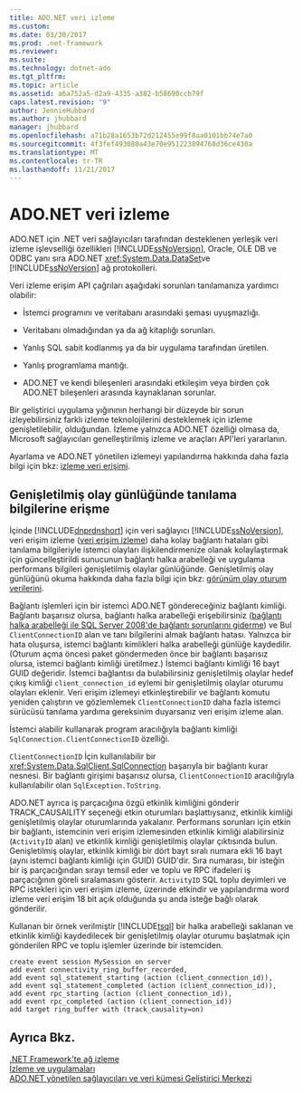 ```yaml
---
title: ADO.NET veri izleme
ms.custom: 
ms.date: 03/30/2017
ms.prod: .net-framework
ms.reviewer: 
ms.suite: 
ms.technology: dotnet-ado
ms.tgt_pltfrm: 
ms.topic: article
ms.assetid: a6a752a5-d2a9-4335-a382-b58690ccb79f
caps.latest.revision: "9"
author: JennieHubbard
ms.author: jhubbard
manager: jhubbard
ms.openlocfilehash: a71b28a1653b72d212455e99f8aa0101bb74e7a0
ms.sourcegitcommit: 4f3fef493080a43e70e951223894768d36ce430a
ms.translationtype: MT
ms.contentlocale: tr-TR
ms.lasthandoff: 11/21/2017
---
```

# <a name="data-tracing-in-adonet"></a>ADO.NET veri izleme
ADO.NET için .NET veri sağlayıcıları tarafından desteklenen yerleşik veri izleme işlevselliği özellikleri [!INCLUDE[ssNoVersion](../../../../includes/ssnoversion-md.md)], Oracle, OLE DB ve ODBC yanı sıra ADO.NET <xref:System.Data.DataSet>ve [!INCLUDE[ssNoVersion](../../../../includes/ssnoversion-md.md)] ağ protokolleri.  
  
 Veri izleme erişim API çağrıları aşağıdaki sorunları tanılamanıza yardımcı olabilir:  
  
-   İstemci programını ve veritabanı arasındaki şeması uyuşmazlığı.  
  
-   Veritabanı olmadığından ya da ağ kitaplığı sorunları.  
  
-   Yanlış SQL sabit kodlanmış ya da bir uygulama tarafından üretilen.  
  
-   Yanlış programlama mantığı.  
  
-   ADO.NET ve kendi bileşenleri arasındaki etkileşim veya birden çok ADO.NET bileşenleri arasında kaynaklanan sorunlar.  
  
 Bir geliştirici uygulama yığınının herhangi bir düzeyde bir sorun izleyebilirsiniz farklı izleme teknolojilerini desteklemek için izleme genişletilebilir, olduğundan. İzleme yalnızca ADO.NET özelliği olmasa da, Microsoft sağlayıcıları genelleştirilmiş izleme ve araçları API'leri yararlanın.  
  
 Ayarlama ve ADO.NET yönetilen izlemeyi yapılandırma hakkında daha fazla bilgi için bkz: [izleme veri erişimi](http://msdn.microsoft.com/library/hh880086.aspx).  
  
## <a name="accessing-diagnostic-information-in-the-extended-events-log"></a>Genişletilmiş olay günlüğünde tanılama bilgilerine erişme  
 İçinde [!INCLUDE[dnprdnshort](../../../../includes/dnprdnshort-md.md)] için veri sağlayıcı [!INCLUDE[ssNoVersion](../../../../includes/ssnoversion-md.md)], veri erişim izleme ([veri erişim izleme](http://msdn.microsoft.com/library/hh880086.aspx)) daha kolay bağlantı hataları gibi tanılama bilgileriyle istemci olayları ilişkilendirmenize olanak kolaylaştırmak için güncelleştirildi sunucunun bağlantı halka arabelleği ve uygulama performans bilgileri genişletilmiş olaylar günlüğünde. Genişletilmiş olay günlüğünü okuma hakkında daha fazla bilgi için bkz: [görünüm olay oturum verilerini](http://msdn.microsoft.com/library/hh710068\(SQL.110\).aspx).  
  
 Bağlantı işlemleri için bir istemci ADO.NET göndereceğiniz bağlantı kimliği. Bağlantı başarısız olursa, bağlantı halka arabelleği erişebilirsiniz ([bağlantı halka arabelleği ile SQL Server 2008'de bağlantı sorunlarını giderme](http://go.microsoft.com/fwlink/?LinkId=207752)) ve Bul `ClientConnectionID` alan ve tanı bilgilerini almak bağlantı hatası. Yalnızca bir hata oluşursa, istemci bağlantı kimlikleri halka arabelleği günlüğe kaydedilir. (Oturum açma öncesi paket göndermeden önce bir bağlantı başarısız olursa, istemci bağlantı kimliği üretilmez.) İstemci bağlantı kimliği 16 bayt GUID değeridir. İstemci bağlantısı da bulabilirsiniz genişletilmiş olaylar hedef çıkış kimliği `client_connection_id` eylemi bir genişletilmiş olaylar oturumu olayları eklenir. Veri erişim izlemeyi etkinleştirebilir ve bağlantı komutu yeniden çalıştırın ve gözlemlemek `ClientConnectionID` daha fazla istemci sürücüsü tanılama yardıma gereksinim duyarsanız veri erişim izleme alan.  
  
 İstemci alabilir kullanarak program aracılığıyla bağlantı kimliği `SqlConnection.ClientConnectionID` özelliği.  
  
 `ClientConnectionID` İçin kullanılabilir bir <xref:System.Data.SqlClient.SqlConnection> başarıyla bir bağlantı kurar nesnesi. Bir bağlantı girişimi başarısız olursa, `ClientConnectionID` aracılığıyla kullanılabilir olan `SqlException.ToString`.  
  
 ADO.NET ayrıca iş parçacığına özgü etkinlik kimliğini gönderir TRACK_CAUSAILITY seçeneği etkin oturumları başlattıysanız, etkinlik kimliği genişletilmiş olaylar oturumlarında yakalanır. Performans sorunları için etkin bir bağlantı, istemcinin veri erişim izlemesinden etkinlik kimliği alabilirsiniz (`ActivityID` alan) ve etkinlik kimliği genişletilmiş olaylar çıktısında bulun. Genişletilmiş olaylar, etkinlik kimliği bir dört bayt sıralı numara ekli 16 bayt (aynı istemci bağlantı kimliği için GUID) GUID'dir. Sıra numarası, bir isteğin bir iş parçacığından sırayı temsil eder ve toplu ve RPC ifadeleri iş parçacığının göreli sıralamasını gösterir. `ActivityID` SQL toplu deyimleri ve RPC istekleri için veri erişim izleme, üzerinde etkindir ve yapılandırma word izleme veri erişim 18 bit açık olduğunda şu anda isteğe bağlı olarak gönderilir.  
  
 Kullanan bir örnek verilmiştir [!INCLUDE[tsql](../../../../includes/tsql-md.md)] bir halka arabelleği saklanan ve etkinlik kimliği kaydedilecek bir genişletilmiş olaylar oturumu başlatmak için gönderilen RPC ve toplu işlemler üzerinde bir istemciden.  
  
```  
create event session MySession on server   
add event connectivity_ring_buffer_recorded,   
add event sql_statement_starting (action (client_connection_id)),   
add event sql_statement_completed (action (client_connection_id)),   
add event rpc_starting (action (client_connection_id)),   
add event rpc_completed (action (client_connection_id))  
add target ring_buffer with (track_causality=on)  
```  
  
## <a name="see-also"></a>Ayrıca Bkz.  
 [.NET Framework'te ağ izleme](../../../../docs/framework/network-programming/network-tracing.md)  
 [İzleme ve uygulamaları](../../../../docs/framework/debug-trace-profile/tracing-and-instrumenting-applications.md)  
 [ADO.NET yönetilen sağlayıcıları ve veri kümesi Geliştirici Merkezi](http://go.microsoft.com/fwlink/?LinkId=217917)

